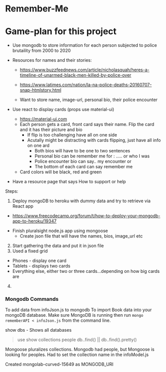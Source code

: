 # Remember-Me

# Game-plan for this project
* Use mongodb to store information for each person subjected to police brutaility from 2000 to 2020
* Resources for names and their stories:
  - https://www.buzzfeednews.com/article/nicholasquah/heres-a-timeline-of-unarmed-black-men-killed-by-police-over
  - https://www.latimes.com/nation/la-na-police-deaths-20160707-snap-htmlstory.html

  - Want to store name, image-url, personal bio, their police encounter

* Use react to display cards (props use material-ui)
  - https://material-ui.com
  - Each person gets a card, front card says their name. Flip the card and it has their picture and bio
    - If flip is too challenging have all on one side
    - Acutally might be distracting with cards flipping, just have all info on one ard
      - Both bios will have to be one to two sentences
      - Personal bio can be remember me for : ..... or who I was
      - Police encounter bio can say.. my encounter or 
      - The bottom of each card can say remember me
  - Card colors will be black, red and green

* Have a resource page that says How to support or help


Steps:
1. Deploy mongoDB to heroku with dummy data and try to retrieve via React app
  * https://www.freecodecamp.org/forum/t/how-to-deploy-your-mongodb-app-to-heroku/19347
  - Finish pluralsight node.js app using mongoose
    - Create json file that will have the names, bios, image_url etc
2. Start gathering the data and put it in json file
3. Used a fixed grid
  - Phones - display one card
  - Tablets - displays two cards
  - Everything else, either two or three cards...depending on how big cards are
4. 

### Mongodb Commands
To add data from infoJson.js to mongodb
To import Book data into your mongoDB database. Make sure MongoDB is running then run `mongo rememberAPI < infoJson.js` from the command line.

show dbs - Shows all databases
> use <db>
> show collections
people
> db.<collection>.find() || db.<collection>.find().pretty()

Mongoose pluralizes collections. Mongodb had people, but Mongoose is looking for peoples. Had to set the collection name in the infoModel.js

Created mongolab-curved-15649 as MONGODB_URI
